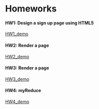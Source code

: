 # Homeworks

#### HW1: Design a sign up page using HTML5
[HW1_demo](https://stackblitz.com/edit/web-platform-qpqaae?file=index.html)

#### HW2: Render a page
[HW2_demo](https://stackblitz.com/edit/web-platform-4xaczh?file=index.html)

#### HW3: Render a page
[HW3_demo](https://stackblitz.com/edit/web-platform-nzoftr?file=styles.css,index.html)


#### HW4: myReduce
[HW4_demo](https://stackblitz.com/edit/js-mqa2fj?file=index.js,index.html)